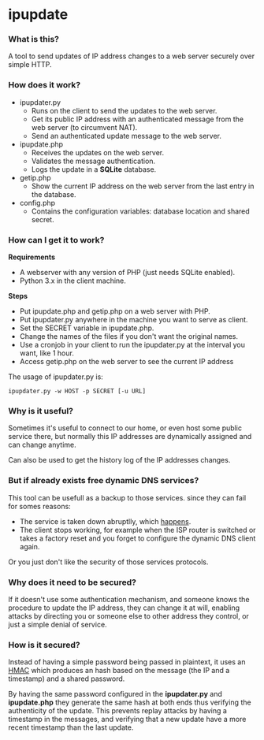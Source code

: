 ipupdate
========

### What is this?
A tool to send updates of IP address changes to a web server securely over simple HTTP.

### How does it work?
  * ipupdater.py
    * Runs on the client to send the updates to the web server.
    * Get its public IP address with an authenticated message from the web server (to circumvent NAT).
    * Send an authenticated update message to the web server.
  * ipupdate.php
    * Receives the updates on the web server.
    * Validates the message authentication.
    * Logs the update in a **SQLite** database.
  * getip.php
    * Show the current IP address on the web server from the last entry in the database.
  * config.php
    * Contains the configuration variables: database location and shared secret.

### How can I get it to work?

**Requirements**
  * A webserver with any version of PHP (just needs SQLite enabled).
  * Python 3.x in the client machine.

**Steps**
  * Put ipupdate.php and getip.php on a web server with PHP.
  * Put ipupdater.py anywhere in the machine you want to serve as client.
  * Set the SECRET variable in ipupdate.php.
  * Change the names of the files if you don't want the original names.
  * Use a cronjob in your client to run the ipupdater.py at the interval you want, like 1 hour.
  * Access getip.php on the web server to see the current IP address

The usage of ipupdater.py is:

```ipupdater.py -w HOST -p SECRET [-u URL]```

### Why is it useful?
Sometimes it's useful to connect to our home, or even host some public service there, but normally this IP addresses are dynamically assigned and can change anytime.

Can also be used to get the history log of the IP addresses changes.

### But if already exists free dynamic DNS services?
This tool can be usefull as a backup to those services. since they can fail for somes reasons:
  * The service is taken down abruptlly, which [happens](http://www.noip.com/blog/2014/06/30/ips-formal-statement-microsoft-takedown/).
  * The client stops working, for example when the ISP router is switched or takes a factory reset and you forget to configure the dynamic DNS client again.

Or you just don't like the security of those services protocols.

### Why does it need to be secured?
If it doesn't use some authentication mechanism, and someone knows the procedure to update the IP address, they can change it at will, enabling attacks by directing you or someone else to other address they control, or just a simple denial of service.

### How is it secured?
Instead of having a simple password being passed in plaintext, it uses an [HMAC](http://en.wikipedia.org/wiki/Hmac) which produces an hash based on the message (the IP and a timestamp) and a shared password.

By having the same password configured in the **ipupdater.py** and **ipupdate.php** they generate the same hash at both ends thus verifying the authenticity of the update.
This prevents replay attacks by having a timestamp in the  messages, and verifying that a new update have a more recent timestamp than the last update.
